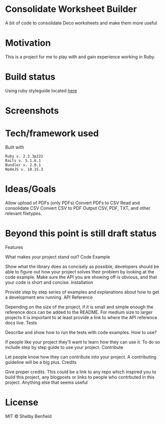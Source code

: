 # Consolidate Worksheet Builder

A bit of code to consolidate Deco worksheets and make them more useful

# Motivation

This is a project for me to play with and gain experience working in Ruby.

# Build status

Using ruby styleguide located [here](https://github.com/github/rubocop-github/blob/master/STYLEGUIDE.md)

# Screenshots



# Tech/framework used

Built with

    Ruby v. 2.3.3p222
    Rails v. 5.1.6.1
    Bundler v. 2.0.1
    NodeJS v. 10.15.3
# Ideas/Goals

Allow upload of PDFs (only PDFs)
Convert PDFs to CSV
Read and consolidate CSV
Convert CSV to PDF
Output CSV, PDF, TXT, and other relevant filetypes.

# Beyond this point is still draft status

Features

What makes your project stand out?
Code Example

Show what the library does as concisely as possible, developers should be able to figure out how your project solves their problem by looking at the code example. Make sure the API you are showing off is obvious, and that your code is short and concise.
Installation

Provide step by step series of examples and explanations about how to get a development env running.
API Reference

Depending on the size of the project, if it is small and simple enough the reference docs can be added to the README. For medium size to larger projects it is important to at least provide a link to where the API reference docs live.
Tests

Describe and show how to run the tests with code examples.
How to use?

If people like your project they’ll want to learn how they can use it. To do so include step by step guide to use your project.
Contribute

Let people know how they can contribute into your project. A contributing guideline will be a big plus.
Credits

Give proper credits. This could be a link to any repo which inspired you to build this project, any blogposts or links to people who contrbuted in this project.
Anything else that seems useful
# License

MIT © Shelby Benfield
